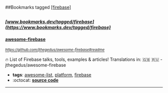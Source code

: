 ##Bookmarks tagged [[firebase]](https://www.bookmarks.dev?q=[firebase])

_<sup><sup>[www.bookmarks.dev/tagged/firebase](https://www.bookmarks.dev/tagged/firebase)</sup></sup>_
---
#### [awesome-firebase](https://github.com/jthegedus/awesome-firebase#readme)
_<sup>https://github.com/jthegedus/awesome-firebase#readme</sup>_

🔥 List of Firebase talks, tools, examples & articles! Translations in: 🇬🇧 🇷🇺 - jthegedus/awesome-firebase
* **tags**: [awesome-list](../tagged/awesome-list.md), [platform](../tagged/platform.md), [firebase](../tagged/firebase.md)
* :octocat: **[source code](https://github.com/jthegedus/awesome-firebase#readme)**
---
